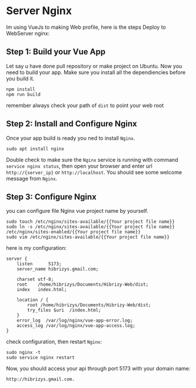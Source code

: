 # Server Nginx

Im using VueJs to making Web profile, here is the steps Deploy to WebServer nginx:

## Step 1: Build your Vue App
Let say u have done pull repository or make project on Ubuntu. Now you need to build your app. Make sure you install all the dependiencies before you build it.

```
npm install
npm run build
```
remember always check your path of `dist` to point your web root

## Step 2: Install and Configure Nginx
Once your app build is ready you ned to install `Nginx`.

```
sudo apt install nginx
```

Double check to make sure the `Nginx` service is running with command `service nginx status`, then open your browser and enter url `http://{server_ip}` or `http://localhost`. You should see some welcome message from `Nginx`.

## Step 3: Configure Nginx
you can configure file Nginx vue project name by yourself.

```
sudo touch /etc/nginx/sites-available/{{Your project file name}}
sudo ln -s /etc/nginx/sites-available/{{Your project file name}} /etc/nginx/sites-enabled/{{Your project file name}}
sudo vim /etc/nginx/sites-available/{{Your project file name}}
```

here is my configuration:
```
server {
    listen      5173;
    server_name hibrizys.gmail.com;
    
    charset utf-8;
    root    /home/hibrizys/Documents/Hibrizy-Web/dist;
    index   index.html;
   
    location / {
        root /home/hibrizys/Documents/Hibrizy-Web/dist;
        try_files $uri  /index.html;
    }    
    error_log  /var/log/nginx/vue-app-error.log;
    access_log /var/log/nginx/vue-app-access.log;
}
```

check configuration, then restart `Nginx`:

```
sudo nginx -t
sudo service nginx restart
```

Now, you should access your api through port 5173 with your domain name: 
```
http://hibrizys.gmail.com.
```